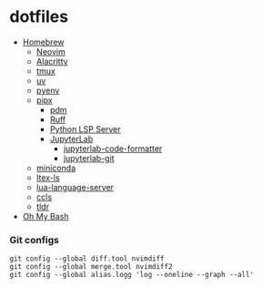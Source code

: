 # dotfiles

- [Homebrew](https://github.com/Homebrew/brew)
  - [Neovim](https://github.com/neovim/neovim)
  - [Alacritty](https://github.com/alacritty/alacritty)
  - [tmux](https://github.com/tmux/tmux)
  - [uv](https://github.com/astral-sh/uv)
  - [pyenv](https://github.com/pyenv/pyenv)
  - [pipx](https://github.com/pypa/pipx)
    - [pdm](https://github.com/pdm-project/pdm)
    - [Ruff](https://github.com/astral-sh/ruff)
    - [Python LSP Server](https://github.com/python-lsp/python-lsp-server)
    - [JupyterLab](https://github.com/jupyterlab/jupyterlab)
      - [jupyterlab-code-formatter](https://github.com/ryantam626/jupyterlab_code_formatter)
      - [jupyterlab-git](https://github.com/jupyterlab/jupyterlab-git)
  - [miniconda](https://docs.anaconda.com/free/miniconda/)
  - [ltex-ls](https://github.com/valentjn/ltex-ls)
  - [lua-language-server](https://github.com/LuaLS/lua-language-server)
  - [ccls](https://github.com/MaskRay/ccls)
  - [tldr](https://github.com/tldr-pages/tldr)
- [Oh My Bash](https://github.com/ohmybash/oh-my-bash)

### Git configs

```
git config --global diff.tool nvimdiff
git config --global merge.tool nvimdiff2
git config --global alias.logg 'log --oneline --graph --all'
```
